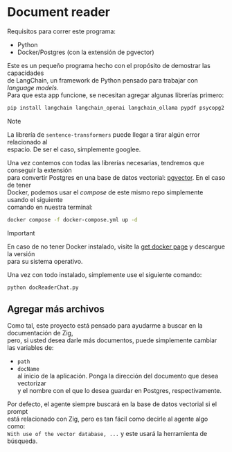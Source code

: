 # Document reader

Requisitos para correr este programa:
- Python  
- Docker/Postgres (con la extensión de pgvector)

Este es un pequeño programa hecho con el propósito de demostrar las capacidades  
de LangChain, un framework de Python pensado para trabajar con *language models*.  
Para que esta app funcione, se necesitan agregar algunas librerías primero:

```bash
pip install langchain langchain_openai langchain_ollama pypdf psycopg2 langchain-text-splitters sentence_transformers
```

> [!NOTE]
> La librería de `sentence-transformers` puede llegar a tirar algún error relacionado al  
> espacio. De ser el caso, simplemente googlee.

Una vez contemos con todas las librerías necesarias, tendremos que conseguir la extensión  
para convertir Postgres en una base de datos vectorial: [pgvector](https://github.com/pgvector/pgvector). En el caso de tener  
Docker, podemos usar el *compose* de este mismo repo simplemente usando el siguiente  
comando en nuestra terminal:
```bash
docker compose -f docker-compose.yml up -d
```

> [!IMPORTANT]
> En caso de no tener Docker instalado, visite la [get docker page](https://docs.docker.com/get-started/get-docker/) y descargue la versión  
> para su sistema operativo.

Una vez con todo instalado, simplemente use el siguiente comando:
```bash
python docReaderChat.py
```

## Agregar más archivos

Como tal, este proyecto está pensado para ayudarme a buscar en la documentación de Zig,  
pero, si usted desea darle más documentos, puede simplemente cambiar las variables de:  
- `path`  
- `docName`  
al inicio de la aplicación. Ponga la dirección del documento que desea vectorizar  
y el nombre con el que lo desea guardar en Postgres, respectivamente.

Por defecto, el agente siempre buscará en la base de datos vectorial si el prompt  
está relacionado con Zig, pero es tan fácil como decirle al agente algo como:  
`With use of the vector database, ...` y este usará la herramienta de búsqueda.

